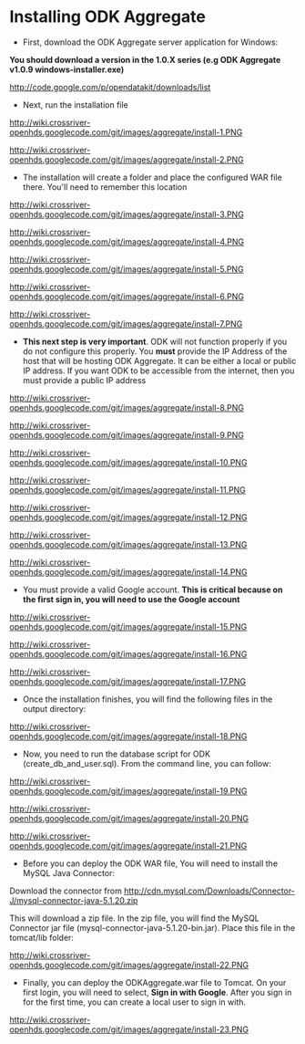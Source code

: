 # Installing ODK Aggregate #

  * First, download the ODK Aggregate server application for Windows:

**You should download a version in the 1.0.X series (e.g ODK Aggregate v1.0.9 windows-installer.exe)**

http://code.google.com/p/opendatakit/downloads/list

  * Next, run the installation file

http://wiki.crossriver-openhds.googlecode.com/git/images/aggregate/install-1.PNG

http://wiki.crossriver-openhds.googlecode.com/git/images/aggregate/install-2.PNG

  * The installation will create a folder and place the configured WAR file there. You'll need to remember this location

http://wiki.crossriver-openhds.googlecode.com/git/images/aggregate/install-3.PNG

http://wiki.crossriver-openhds.googlecode.com/git/images/aggregate/install-4.PNG

http://wiki.crossriver-openhds.googlecode.com/git/images/aggregate/install-5.PNG


http://wiki.crossriver-openhds.googlecode.com/git/images/aggregate/install-6.PNG

http://wiki.crossriver-openhds.googlecode.com/git/images/aggregate/install-7.PNG

  * **This next step is very important**. ODK will not function properly if you do not configure this properly. You **must** provide the IP Address of the host that will be hosting ODK Aggregate. It can be either a local or public IP address. If you want ODK to be accessible from the internet, then you must provide a public IP address

http://wiki.crossriver-openhds.googlecode.com/git/images/aggregate/install-8.PNG

http://wiki.crossriver-openhds.googlecode.com/git/images/aggregate/install-9.PNG


http://wiki.crossriver-openhds.googlecode.com/git/images/aggregate/install-10.PNG

http://wiki.crossriver-openhds.googlecode.com/git/images/aggregate/install-11.PNG

http://wiki.crossriver-openhds.googlecode.com/git/images/aggregate/install-12.PNG

http://wiki.crossriver-openhds.googlecode.com/git/images/aggregate/install-13.PNG

http://wiki.crossriver-openhds.googlecode.com/git/images/aggregate/install-14.PNG

  * You must provide a valid Google account. **This is critical because on the first sign in, you will need to use the Google account**

http://wiki.crossriver-openhds.googlecode.com/git/images/aggregate/install-15.PNG

http://wiki.crossriver-openhds.googlecode.com/git/images/aggregate/install-16.PNG

http://wiki.crossriver-openhds.googlecode.com/git/images/aggregate/install-17.PNG

  * Once the installation finishes, you will find the following files in the output directory:

http://wiki.crossriver-openhds.googlecode.com/git/images/aggregate/install-18.PNG

  * Now, you need to run the database script for ODK (create\_db\_and\_user.sql). From the command line, you can follow:

http://wiki.crossriver-openhds.googlecode.com/git/images/aggregate/install-19.PNG

http://wiki.crossriver-openhds.googlecode.com/git/images/aggregate/install-20.PNG

http://wiki.crossriver-openhds.googlecode.com/git/images/aggregate/install-21.PNG

  * Before you can deploy the ODK WAR file, You will need to install the MySQL Java Connector:

Download the connector from http://cdn.mysql.com/Downloads/Connector-J/mysql-connector-java-5.1.20.zip

This will download a zip file. In the zip file, you will find the MySQL Connector jar file (mysql-connector-java-5.1.20-bin.jar). Place this file in the tomcat/lib folder:

http://wiki.crossriver-openhds.googlecode.com/git/images/aggregate/install-22.PNG

  * Finally, you can deploy the ODKAggregate.war file to Tomcat. On your first login, you will need to select, **Sign in with Google**. After you sign in for the first time, you can create a local user to sign in with.

http://wiki.crossriver-openhds.googlecode.com/git/images/aggregate/install-23.PNG